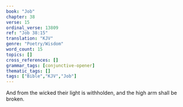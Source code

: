 ```yaml
---
book: "Job"
chapter: 38
verse: 15
ordinal_verse: 13809
ref: "Job 38:15"
translation: "KJV"
genre: "Poetry/Wisdom"
word_count: 15
topics: []
cross_references: []
grammar_tags: [conjunctive-opener]
thematic_tags: []
tags: ["Bible","KJV","Job"]
---
```

And from the wicked their light is withholden, and the high arm shall be broken.
